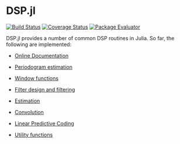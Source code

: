 DSP.jl
======

[![Build Status](https://travis-ci.org/JuliaDSP/DSP.jl.svg?branch=master)](https://travis-ci.org/JuliaDSP/DSP.jl)
[![Coverage Status](https://coveralls.io/repos/JuliaDSP/DSP.jl/badge.svg?branch=master)](https://coveralls.io/r/JuliaDSP/DSP.jl?branch=master)
[![Package Evaluator](http://pkg.julialang.org/badges/DSP_0.6.svg)](http://pkg.julialang.org/?pkg=DSP)

DSP.jl provides a number of common DSP routines in Julia.  So far, the following are implemented:

- [Online Documentation](https://juliadsp.github.io/DSP.jl/latest/contents/)

- [Periodogram estimation](https://juliadsp.github.io/DSP.jl/stable/periodograms)
- [Window functions](https://juliadsp.github.io/DSP.jl/stable/windows)
- [Filter design and filtering](https://juliadsp.github.io/DSP.jl/stable/filters)
- [Estimation](http://juliadsp.github.io/DSP.jl/stable/estimation/)
- [Convolution](https://juliadsp.github.io/DSP.jl/stable/convolutions)
- [Linear Predictive Coding](https://juliadsp.github.io/DSP.jl/dev/lpc)
- [Utility functions](https://juliadsp.github.io/DSP.jl/stable/util)
